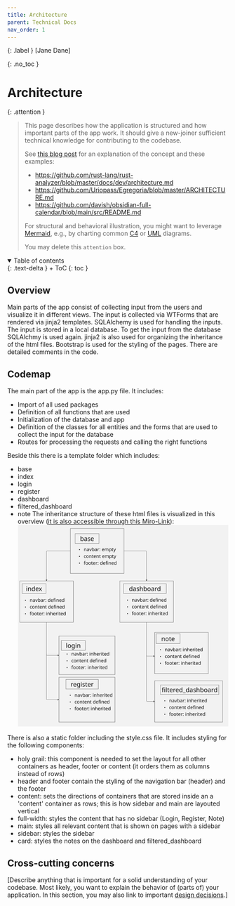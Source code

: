 ```yaml
---
title: Architecture
parent: Technical Docs
nav_order: 1
---
```


{: .label }
[Jane Dane]

{: .no_toc }
# Architecture

{: .attention }
> This page describes how the application is structured and how important parts of the app work. It should give a new-joiner sufficient technical knowledge for contributing to the codebase.
> 
> See [this blog post](https://matklad.github.io/2021/02/06/ARCHITECTURE.md.html) for an explanation of the concept and these examples:
>
> + <https://github.com/rust-lang/rust-analyzer/blob/master/docs/dev/architecture.md>
> + <https://github.com/Uriopass/Egregoria/blob/master/ARCHITECTURE.md>
> + <https://github.com/davish/obsidian-full-calendar/blob/main/src/README.md>
> 
> For structural and behavioral illustration, you might want to leverage [Mermaid](../ui-components.md), e.g., by charting common [C4](https://c4model.com/) or [UML](https://www.omg.org/spec/UML) diagrams.
> 
>
> You may delete this `attention` box.

<details open markdown="block">
{: .text-delta }
<summary>Table of contents</summary>
+ ToC
{: toc }
</details>

## Overview

Main parts of the app consist of collecting input from the users and visualize it in different views. The input is collected via WTForms that are rendered via jinja2 templates. SQLAlchemy is used for handling the inputs. The input is stored in a local database. To get the input from the database SQLAlchmy is used again. jinja2 is also used for organizing the inheritance of the html files. Bootstrap is used for the styling of the pages. There are detailed comments in the code. 

## Codemap

The main part of the app is the app.py file. It includes:
+ Import of all used packages
+ Definition of all functions that are used 
+ Initialization of the database and app
+ Definition of the classes for all entities and the forms that are used to collect the input for the database
+ Routes for processing the requests and calling the right functions

Beside this there is a template folder which includes:
+ base
+ index
+ login
+ register
+ dashboard
+ filtered_dashboard
+ note
The inheritance structure of these html files is visualized in this overview ([it is also accessible through this Miro-Link](https://miro.com/app/board/uXjVIOX94I4=/)): ![Inheritance structure](assets/images/Inheritance.png)


There is also a static folder including the style.css file. It includes styling for the following components:
+ holy grail: this component is needed to set the layout for all other containers as header, footer or content (it orders them as columns instead of rows)
+ header and footer contain the styling of the navigation bar (header) and the footer
+ content: sets the directions of containers that are stored inside an a 'content' container as rows; this is how sidebar and main are layouted vertical 
+ full-width: styles the content that has no sidebar (Login, Register, Note)
+ main: styles all relevant content that is shown on pages with a sidebar
+ sidebar: styles the sidebar
+ card: styles the notes on the dashboard and filtered_dashboard
  
## Cross-cutting concerns

[Describe anything that is important for a solid understanding of your codebase. Most likely, you want to explain the behavior of (parts of) your application. In this section, you may also link to important [design decisions](../design-decisions.md).]
